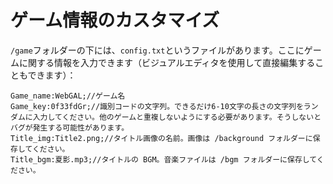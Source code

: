 # ゲーム情報のカスタマイズ

`/game`フォルダーの下には、`config.txt`というファイルがあります。ここにゲームに関する情報を入力できます（ビジュアルエディタを使用して直接編集することもできます）：

```
Game_name:WebGAL;//ゲーム名
Game_key:0f33fdGr;//識別コードの文字列。できるだけ6-10文字の長さの文字列をランダムに入力してください。他のゲームと重複しないようにする必要があります。そうしないとバグが発生する可能性があります。
Title_img:Title2.png;//タイトル画像の名前。画像は /background フォルダーに保存してください。
Title_bgm:夏影.mp3;//タイトルの BGM。音楽ファイルは /bgm フォルダーに保存してください。
```
